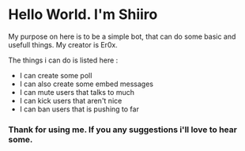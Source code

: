 # Hello World. I'm Shiiro

My purpose on here is to be a simple bot, that can do some basic and usefull things.
My creator is Er0x.

The things i can do is listed here :
- I can create some poll
- I can also create some embed messages
- I can mute users that talks to much
- I can kick users that aren't nice
- I can ban users that is pushing to far

### Thank for using me. If you any suggestions i'll love to hear some.